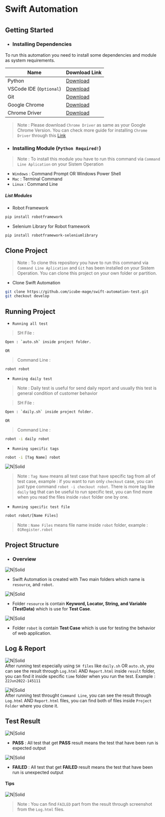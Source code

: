# Swift Automation
#
## Getting Started
- ### Installing Dependencies

To run this automation you need to install some dependencies and module as system requirements.


| Name | Download Link |
| ------ | ------ |
| Python                    | [Download](https://www.python.org/downloads/)             |
| VSCode IDE (`Optional`)   | [Download](https://code.visualstudio.com/download)        |
| Git                       | [Download](https://git-scm.com/downloads)                 |
| Google Chrome             | [Download](https://www.google.com/chrome/)                |
| Chrome Driver             | [Download](https://chromedriver.chromium.org/downloads)   |

> Note :  Please download `Chrome Driver` as same as your Google Chrome Version. You can check more guide for installing `Chrome Driver` through this [Link](https://github.com/icube-mage/swift-checkout-v2-automation/blob/538dc5f0037961c9ec420359db0ce259d74369d7/ChromDriver.md)

- ### Installing Module (`Python Required!`)
> Note :  To install this module you have to run this command via `Command Line Aplication` on your Sistem Operation
- `Windows`   : Command Prompt OR Windows Power Shell
- `Mac`       : Terminal Command
- `Linux`     : Command Line

##### List Modules

- Robot Framework
```sh
pip install robotframework
```

- Selenium Library for Robot framework
```sh
pip install robotframework-seleniumlibrary
```

## Clone Project
> Note :  To clone this repository you have to run this command via `Command Line Aplication` and `Git` has been installed on your Sistem Operation. You can clone this project on your own folder or partition.
- Clone Swift Automation
```sh
git clone https://github.com/icube-mage/swift-automation-test.git
git checkout develop
```

## Running Project

- `Running all test`

> SH File :
```sh
Open : `auto.sh` inside project folder.
```

`OR`

> Command Line :
```sh
robot robot
```

- `Running daily test`
> Note : Daily test is useful for send daily report and usually this test is general condition of customer behavior

> SH File :
```sh
Open : `daily.sh` inside project folder.
```

`OR`

> Command Line :
```sh
robot -i daily robot
```

- `Running specific tags`
```sh
robot -i [Tag Name] robot
```
![N|Solid](https://github.com/yudha1121/Readme/blob/main/SS%20Documentation/tag.png)
> Note : `Tag Name` means all test case that have specific tag from all of test case, example : if you want to run only `checkout` case, you can just type command `robot -i checkout robot`. There is more tag like `daily` tag that can be useful to run specific test, you can find more when you read the files inside `robot` folder one by one.

- `Running specific test file`
```sh
robot robot/[Name Files]
```
> Note : `Name Files` means file name inside `robot` folder, example : `01Register.robot`


## Project Structure
- ### Overview
![N|Solid](https://raw.githubusercontent.com/yudha1121/Readme/main/SS%20QA%20Swift/all.png)
- Swift Automation is created with Two main folders which name is `resource`, and `robot`.

![N|Solid](https://raw.githubusercontent.com/yudha1121/Readme/main/SS%20QA%20Swift/resources.png)
- Folder `resource` is contain **Keyword, Locator, String, and Variable (TestData)** which is use for **Test Case**. 

![N|Solid](https://raw.githubusercontent.com/yudha1121/Readme/main/SS%20QA%20Swift/robot.png)
- Folder `robot` is contain **Test Case** which is use for testing the behavior of web application.

## Log & Report
![N|Solid](https://raw.githubusercontent.com/yudha1121/Readme/main/SS%20QA%20Swift/result-sh.png)<br>
After running test especially using `SH files` like `daily.sh` OR `auto.sh`, you can see the result through `Log.html` AND `Report.html` inside `result` folder, you can find it inside specific `time` folder when you run the test. Example : `22Jun2022-145111`

![N|Solid](https://raw.githubusercontent.com/yudha1121/Readme/main/SS%20QA%20Swift/result-reg.png)<br>
After running test throught `Command Line`, you can see the result through `Log.html` AND `Report.html` files, you can find both of files inside `Project Folder` where you clone it.

## Test Result
![N|Solid](https://raw.githubusercontent.com/yudha1121/Readme/main/SS%20QA%20Swift/pass.png)<br>
 - **PASS** : All test that get **PASS** result means the test that have been run is expected output
 

![N|Solid](https://raw.githubusercontent.com/yudha1121/Readme/main/SS%20QA%20Swift/fail.png)
 - **FAILED** : All test that get **FAILED** result means the test that have been run is unexpected output

#### Tips
![N|Solid](https://raw.githubusercontent.com/yudha1121/Readme/main/SS%20QA%20Swift/tips.png)
> Note : You can find `FAILED` part from the result through screenshot from the `Log.html` files.
